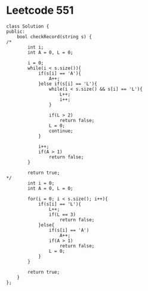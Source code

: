 # Leetcode 551
    class Solution {
    public:
        bool checkRecord(string s) {
    /*
            int i;
            int A = 0, L = 0;

            i = 0;
            while(i < s.size()){
                if(s[i] == 'A'){
                    A++;
                }else if(s[i] == 'L'){
                    while(i < s.size() && s[i] == 'L'){
                        L++;
                        i++;
                    }

                    if(L > 2)
                        return false;
                    L = 0;
                    continue;
                }

                i++;
                if(A > 1)
                    return false;
            }

            return true;
    */
            int i = 0;
            int A = 0, L = 0;

            for(i = 0; i < s.size(); i++){
                if(s[i] == 'L'){
                    L++;
                    if(L == 3)
                        return false;
                }else{            
                    if(s[i] == 'A')
                        A++;
                    if(A > 1)
                        return false;
                    L = 0;                
                }
            }

            return true;
        }
    };
